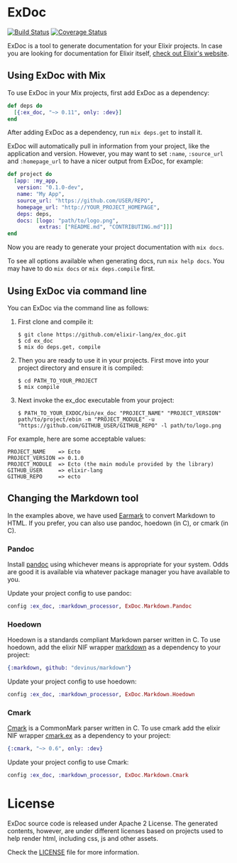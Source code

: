 # ExDoc

[![Build Status](https://secure.travis-ci.org/elixir-lang/ex_doc.svg?branch=master "Build Status")][build-status]
[![Coverage Status](https://coveralls.io/repos/elixir-lang/ex_doc/badge.svg?branch=master&service=github)][coverage-status]

ExDoc is a tool to generate documentation for your Elixir projects. In case you are looking for documentation for Elixir itself, [check out Elixir's website][elixir-lang].

## Using ExDoc with Mix

To use ExDoc in your Mix projects, first add ExDoc as a dependency:

```elixir
def deps do
  [{:ex_doc, "~> 0.11", only: :dev}]
end
```

After adding ExDoc as a dependency, run `mix deps.get` to install it.

ExDoc will automatically pull in information from your project, like the application and version. However, you may want to set `:name`, `:source_url` and `:homepage_url` to have a nicer output from ExDoc, for example:

```elixir
def project do
  [app: :my_app,
   version: "0.1.0-dev",
   name: "My App",
   source_url: "https://github.com/USER/REPO",
   homepage_url: "http://YOUR_PROJECT_HOMEPAGE",
   deps: deps,
   docs: [logo: "path/to/logo.png",
          extras: ["README.md", "CONTRIBUTING.md"]]]
end
```

Now you are ready to generate your project documentation with `mix docs`.

To see all options available when generating docs, run `mix help docs`.   You may have to do `mix docs` or `mix deps.compile` first.

## Using ExDoc via command line

You can ExDoc via the command line as follows:

1. First clone and compile it:

    ```console
    $ git clone https://github.com/elixir-lang/ex_doc.git
    $ cd ex_doc
    $ mix do deps.get, compile
    ```

2. Then you are ready to use it in your projects. First move into your project directory and ensure it is compiled:

    ```console
    $ cd PATH_TO_YOUR_PROJECT
    $ mix compile
    ```

3. Next invoke the ex_doc executable from your project:

    ```console
    $ PATH_TO_YOUR_EXDOC/bin/ex_doc "PROJECT_NAME" "PROJECT_VERSION" path/to/project/ebin -m "PROJECT_MODULE" -u "https://github.com/GITHUB_USER/GITHUB_REPO" -l path/to/logo.png
    ```

For example, here are some acceptable values:

    PROJECT_NAME    => Ecto
    PROJECT_VERSION => 0.1.0
    PROJECT_MODULE  => Ecto (the main module provided by the library)
    GITHUB_USER     => elixir-lang
    GITHUB_REPO     => ecto

## Changing the Markdown tool

In the examples above, we have used [Earmark][] to convert Markdown to HTML. If you prefer, you can also use pandoc, hoedown (in C), or cmark (in C).

### Pandoc

Install [pandoc][] using whichever means is appropriate for your system.  Odds are good it is available via whatever package manager you have available to you.

Update your project config to use pandoc:

```elixir
config :ex_doc, :markdown_processor, ExDoc.Markdown.Pandoc
```

### Hoedown

Hoedown is a standards compliant Markdown parser written in C.  To use hoedown, add the elixir NIF wrapper [markdown][devinus/markdown] as a dependency to your project:

```elixir
{:markdown, github: "devinus/markdown"}
```

Update your project config to use hoedown:

```elixir
config :ex_doc, :markdown_processor, ExDoc.Markdown.Hoedown
```

### Cmark

[Cmark][cmark] is a CommonMark parser written in C. To use cmark add the elixir NIF wrapper [cmark.ex][cmark.ex] as a dependency to your project:

```elixir
{:cmark, "~> 0.6", only: :dev}
```

Update your project config to use Cmark:

```elixir
config :ex_doc, :markdown_processor, ExDoc.Markdown.Cmark
```

# License

ExDoc source code is released under Apache 2 License. The generated contents, however, are under different licenses based on projects used to help render html, including css, js and other assets.

Check the [LICENSE](LICENSE) file for more information.


[coverage-status]: https://coveralls.io/github/elixir-lang/ex_doc?branch=master
[build-status]: http://travis-ci.org/elixir-lang/ex_doc
[earmark]: http://github.com/pragdave/earmark
[elixir-lang]: http://elixir-lang.org/
[pandoc]: http://johnmacfarlane.net/pandoc/
[cmark]: https://github.com/jgm/cmark
[cmark.ex]: https://github.com/asaaki/cmark.ex
[devinus/markdown]: http://github.com/devinus/markdown
